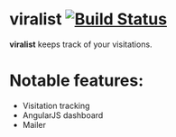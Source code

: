 viralist [![Build Status](https://api.travis-ci.org/narck/viralist.png)](https://travis-ci.org/narck/viralist)
========

**viralist** keeps track of your visitations. 

Notable features:
========
* Visitation tracking
* AngularJS dashboard
* Mailer

